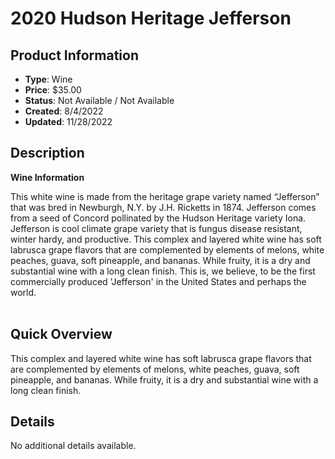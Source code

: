 # 2020 Hudson Heritage Jefferson

## Product Information
- **Type**: Wine
- **Price**: $35.00
- **Status**: Not Available / Not Available
- **Created**: 8/4/2022
- **Updated**: 11/28/2022

## Description
<p><strong>Wine Information</strong></p>
<div dir="ltr">
<div dir="ltr">This white wine is made from the heritage grape variety named &ldquo;Jefferson&rdquo; that was bred in Newburgh, N.Y. by J.H. Ricketts in 1874. Jefferson comes from a seed of Concord pollinated by the Hudson Heritage variety Iona. Jefferson is cool climate grape variety that is fungus disease resistant, winter hardy, and productive. This complex and layered white wine has soft labrusca grape flavors that are complemented by elements of melons, white peaches, guava, soft pineapple, and bananas. While fruity, it is a dry and substantial wine with a long clean finish. This is, we believe, to be the first commercially produced 'Jefferson' in the United States and perhaps the world.</div>
</div>
<div dir="ltr">&nbsp;</div>

## Quick Overview
This complex and layered white wine has soft labrusca grape flavors that are complemented by elements of melons, white peaches, guava, soft pineapple, and bananas. While fruity, it is a dry and substantial wine with a long clean finish.

## Details
No additional details available.

